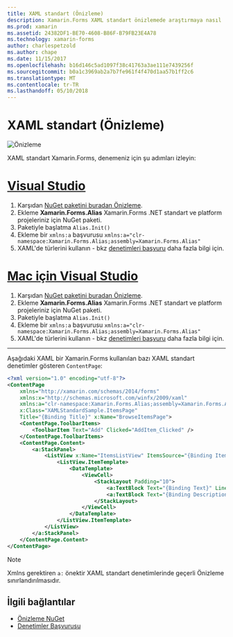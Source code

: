 ```yaml
---
title: XAML standart (Önizleme)
description: Xamarin.Forms XAML standart önizlemede araştırmaya nasıl
ms.prod: xamarin
ms.assetid: 24382DF1-BE70-4608-B86F-B79FB23E4A78
ms.technology: xamarin-forms
author: charlespetzold
ms.author: chape
ms.date: 11/15/2017
ms.openlocfilehash: b16d146c5ad1097f38c41763a3ae111e7439256f
ms.sourcegitcommit: b0a1c3969ab2a7b7fe961f4f470d1aa57b1ff2c6
ms.translationtype: MT
ms.contentlocale: tr-TR
ms.lasthandoff: 05/10/2018
---
```

# <a name="xaml-standard-preview"></a>XAML standart (Önizleme)

![Önizleme](~/media/shared/preview.png)

XAML standart Xamarin.Forms, denemeniz için şu adımları izleyin:

# <a name="visual-studiotabvswin"></a>[Visual Studio](#tab/vswin)

1. Karşıdan [NuGet paketini buradan Önizleme](https://aka.ms/xf-xamlstandard-nuget).
2. Ekleme **Xamarin.Forms.Alias** Xamarin.Forms .NET standart ve platform projeleriniz için NuGet paketi.
3. Paketiyle başlatma `Alias.Init()`
4. Ekleme bir `xmlns:a` başvurusu `xmlns:a="clr-namespace:Xamarin.Forms.Alias;assembly=Xamarin.Forms.Alias"`
5. XAML'de türlerini kullanın - bkz [denetimleri başvuru](controls.md) daha fazla bilgi için.

# <a name="visual-studio-for-mactabvsmac"></a>[Mac için Visual Studio](#tab/vsmac)

1. Karşıdan [NuGet paketini buradan Önizleme](https://aka.ms/xf-xamlstandard-nuget).
2. Ekleme **Xamarin.Forms.Alias** Xamarin.Forms .NET standart ve platform projeleriniz için NuGet paketi.
3. Paketiyle başlatma `Alias.Init()`
4. Ekleme bir `xmlns:a` başvurusu `xmlns:a="clr-namespace:Xamarin.Forms.Alias;assembly=Xamarin.Forms.Alias"`
5. XAML'de türlerini kullanın - bkz [denetimleri başvuru](controls.md) daha fazla bilgi için.

-----

Aşağıdaki XAML bir Xamarin.Forms kullanılan bazı XAML standart denetimler gösteren `ContentPage`:

```xml
<?xml version="1.0" encoding="utf-8"?>
<ContentPage 
    xmlns="http://xamarin.com/schemas/2014/forms" 
    xmlns:x="http://schemas.microsoft.com/winfx/2009/xaml" 
    xmlns:a="clr-namespace:Xamarin.Forms.Alias;assembly=Xamarin.Forms.Alias"
    x:Class="XAMLStandardSample.ItemsPage" 
    Title="{Binding Title}" x:Name="BrowseItemsPage">
    <ContentPage.ToolbarItems>
        <ToolbarItem Text="Add" Clicked="AddItem_Clicked" />
    </ContentPage.ToolbarItems>
    <ContentPage.Content>
        <a:StackPanel>
            <ListView x:Name="ItemsListView" ItemsSource="{Binding Items}" VerticalOptions="FillAndExpand" HasUnevenRows="true" RefreshCommand="{Binding LoadItemsCommand}" IsPullToRefreshEnabled="true" IsRefreshing="{Binding IsBusy, Mode=OneWay}" CachingStrategy="RecycleElement" ItemSelected="OnItemSelected">
                <ListView.ItemTemplate>
                    <DataTemplate>
                        <ViewCell>
                            <StackLayout Padding="10">
                                <a:TextBlock Text="{Binding Text}" LineBreakMode="NoWrap" Style="{DynamicResource ListItemTextStyle}" FontSize="16" />
                                <a:TextBlock Text="{Binding Description}" LineBreakMode="NoWrap" Style="{DynamicResource ListItemDetailTextStyle}" FontSize="13" />
                            </StackLayout>
                        </ViewCell>
                    </DataTemplate>
                </ListView.ItemTemplate>
            </ListView>
        </a:StackPanel>
    </ContentPage.Content>
</ContentPage>
```

> [!NOTE]
> Xmlns gerektiren `a:` önektir XAML standart denetimlerinde geçerli Önizleme sınırlandırılmasıdır.


## <a name="related-links"></a>İlgili bağlantılar

- [Önizleme NuGet](https://aka.ms/xf-xamlstandard-nuget)
- [Denetimler Başvurusu](controls.md)
